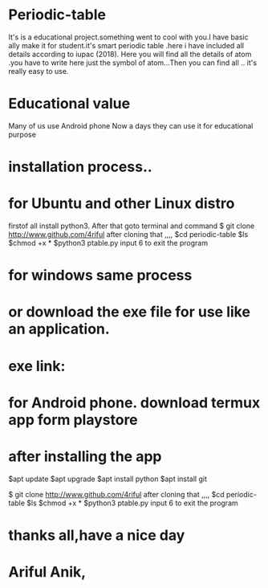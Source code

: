 # Periodic-table
It's is a educational project.something went to cool with you.I have basic ally make it for student.it's smart periodic table .here i have included all details according to iupac (2018).
Here you will find all the details of atom .you have to write here just the symbol of atom...Then you can find all .. it's really easy to use.
# Educational value 
Many of us use Android phone Now a days they can use it for educational purpose
# installation process..
# for Ubuntu and other  Linux distro
firstof all 
install python3.
After that goto terminal and command
$ git clone http://www.github.com/4riful
after cloning that ,,,,
$cd periodic-table
$ls
$chmod +x *
$python3 ptable.py
input 6 to exit the program
# for windows same process 
# or download the exe file for use like an application.
# exe link:
# for Android phone. download termux app form playstore
# after installing the app
$apt update
$apt upgrade
$apt install python
$apt install git

$ git clone http://www.github.com/4riful
after cloning that ,,,,
$cd periodic-table
$ls
$chmod +x *
$python3 ptable.py
input 6 to exit the program

# thanks all,have a nice day 
 # Ariful Anik,


